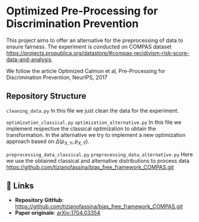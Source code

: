 # Optimized Pre-Processing for Discrimination Prevention




This project aims to offer an alternative for the preprocessing of data to ensure fairness. The experiment is conducted on COMPAS dataset https://projects.propublica.org/datastore/#compas-recidivism-risk-score-data-and-analysis.

We follow the article Optimized Calmon et al, Pre-Processing for Discrimination Prevention, NeurIPS, 2017

## Repository Structure

`cleaning_data.py`
In this file we just clean the data for the experiment. 


`optimization_classical.py`
`optimization_alternative.py`
In this file we implement respective the classical optimization to obtain the transformation. In the alternative we try to implement a new optimization approach based on $\Delta(p_{X,Y}, p_{X, \hat{Y}})$.

`preprocessing_data_classical.py`
`preprocessing_data_alternative.py`
Here we use the obtained classical and alternative distributions to process data
https://github.com/tizianofassina/bias_free_framework_COMPAS.git

## 🔗 Links  
- **Repository GitHub**: [https://github.com/tizianofassina/bias_free_framework_COMPAS.git
](https://github.com/tizianofassina/bias_free_framework_COMPAS.git)
- **Paper originale**: [arXiv:1704.03354 ](https://arxiv.org/abs/1704.03354)
